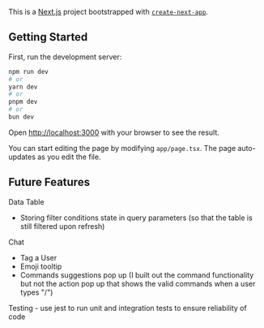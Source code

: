 This is a [Next.js](https://nextjs.org/) project bootstrapped with [`create-next-app`](https://github.com/vercel/next.js/tree/canary/packages/create-next-app).

## Getting Started

First, run the development server:

```bash
npm run dev
# or
yarn dev
# or
pnpm dev
# or
bun dev
```

Open [http://localhost:3000](http://localhost:3000) with your browser to see the result.

You can start editing the page by modifying `app/page.tsx`. The page auto-updates as you edit the file.

## Future Features

Data Table

- Storing filter conditions state in query parameters (so that the table is still filtered upon refresh)

Chat

- Tag a User
- Emoji tooltip
- Commands suggestions pop up (I built out the command functionality but not the action pop up that shows the valid commands when a user types "/")

Testing - use jest to run unit and integration tests to ensure reliability of code
